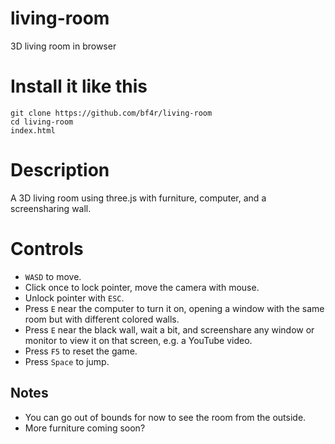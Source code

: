 # living-room
3D living room in browser
# Install it like this
```
git clone https://github.com/bf4r/living-room
cd living-room
index.html
```
# Description
A 3D living room using three.js with furniture, computer, and a screensharing wall.

# Controls
- `WASD` to move.
- Click once to lock pointer, move the camera with mouse.
- Unlock pointer with `ESC`.
- Press `E` near the computer to turn it on, opening a window with the same room but with different colored walls.
- Press `E` near the black wall, wait a bit, and screenshare any window or monitor to view it on that screen, e.g. a YouTube video.
- Press `F5` to reset the game.
- Press `Space` to jump.

## Notes
- You can go out of bounds for now to see the room from the outside.
- More furniture coming soon?
